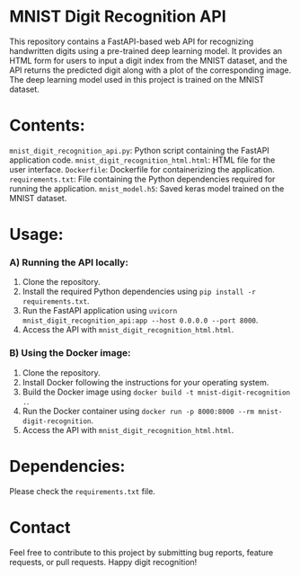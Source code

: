 # MNIST Digit Recognition API
This repository contains a FastAPI-based web API for recognizing handwritten digits using a pre-trained deep learning model. It provides an HTML form for users to input a digit index from the MNIST dataset, and the API returns the predicted digit along with a plot of the corresponding image. The deep learning model used in this project is trained on the MNIST dataset.


# Contents:
`mnist_digit_recognition_api.py`: Python script containing the FastAPI application code.
`mnist_digit_recognition_html.html`: HTML file for the user interface.
`Dockerfile`: Dockerfile for containerizing the application.
`requirements.txt`: File containing the Python dependencies required for running the application.
`mnist_model.h5`: Saved keras model trained on the MNIST dataset.

# Usage:
### A) Running the API locally:

1) Clone the repository.
2) Install the required Python dependencies using `pip install -r requirements.txt`.
3) Run the FastAPI application using `uvicorn mnist_digit_recognition_api:app --host 0.0.0.0 --port 8000`.
4) Access the API with `mnist_digit_recognition_html.html`. 

### B) Using the Docker image:
1) Clone the repository.
2) Install Docker following the instructions for your operating system.
1) Build the Docker image using `docker build -t mnist-digit-recognition .`.
2) Run the Docker container using `docker run -p 8000:8000 --rm mnist-digit-recognition`.
3) Access the API with `mnist_digit_recognition_html.html`. 

# Dependencies:
Please check the `requirements.txt` file.

# Contact
Feel free to contribute to this project by submitting bug reports, feature requests, or pull requests. Happy digit recognition!
